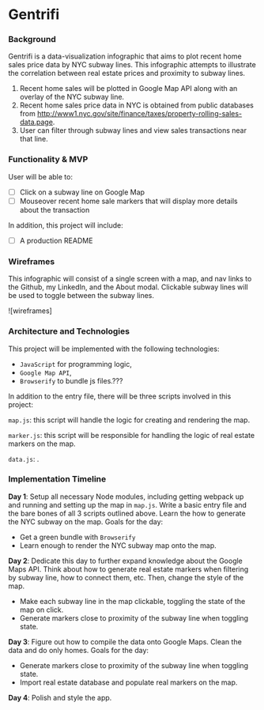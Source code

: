 # Gentrifi

### Background

Gentrifi is a data-visualization infographic that aims to plot recent home sales price data by NYC subway lines. This infographic attempts to illustrate the correlation between real estate prices and proximity to subway lines.

1) Recent home sales will be plotted in Google Map API along with an overlay of the NYC subway line.
2) Recent home sales price data in NYC is obtained from public databases from http://www1.nyc.gov/site/finance/taxes/property-rolling-sales-data.page.
3) User can filter through subway lines and view sales transactions near that line.

### Functionality & MVP  

User will be able to:

- [ ] Click on a subway line on Google Map
- [ ] Mouseover recent home sale markers that will display more details about the transaction

In addition, this project will include:

- [ ] A production README

### Wireframes

This infographic will consist of a single screen with a map, and nav links to the Github, my LinkedIn,
and the About modal. Clickable subway lines will be used to toggle between the subway lines.

![wireframes]
<!-- (https://github.com/appacademy/ny-portfolio-curriculum/blob/master/javascript-project/js-proposal-wireframe.jpg) -->

### Architecture and Technologies

This project will be implemented with the following technologies:

- `JavaScript` for programming logic,
- `Google Map API`,
- `Browserify` to bundle js files.???

In addition to the entry file, there will be three scripts involved in this project:

`map.js`: this script will handle the logic for creating and rendering the map.

`marker.js`: this script will be responsible for handling the logic of real estate markers on the map.

`data.js`: .

### Implementation Timeline

**Day 1**: Setup all necessary Node modules, including getting webpack up and running and setting up the map in `map.js`. Write a basic entry file and the bare bones of all 3 scripts outlined above. Learn the how to generate the NYC subway on the map. Goals for the day:

- Get a green bundle with `Browserify`
- Learn enough to render the NYC subway map onto the map.

**Day 2**: Dedicate this day to further expand knowledge about the Google Maps API. Think about how to generate real estate markers when filtering by subway line, how to connect them, etc. Then, change the style of the map.

- Make each subway line in the map clickable, toggling the state of the map on click.
- Generate markers close to proximity of the subway line when toggling state.

**Day 3**: Figure out how to compile the data onto Google Maps. Clean the data and do only homes. Goals for the day:

- Generate markers close to proximity of the subway line when toggling state.
- Import real estate database and populate real markers on the map.

**Day 4**: Polish and style the app.
